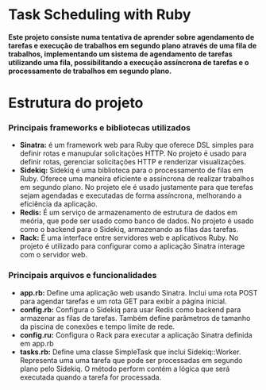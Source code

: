 # Task Scheduling with Ruby
#### Este projeto consiste numa tentativa de aprender sobre agendamento de tarefas e execução de trabalhos em segundo plano através de uma fila de trabalhos, implementando um sistema de agendamento de tarefas utilizando uma fila, possibilitando a execução assíncrona de tarefas e o processamento de trabalhos em segundo plano.

# Estrutura do projeto
### Principais frameworks e bibliotecas utilizados
- **Sinatra:** é um framework web para Ruby que oferece DSL simples para definir rotas e manupular solicitações HTTP. No projeto é usado para definir rotas, gerenciar solicitações HTTP e renderizar visualizações.
- **Sidekiq:** Sidekiq é uma biblioteca para o processamento de filas em Ruby. Oferece uma maneira eficiente e assíncrona de realizar trabalhos em segundo plano. No projeto ele é usado justamente para que terefas sejam agendadas e executadas de forma assíncrona, melhorando a eficiência da aplicação.
- **Redis:** É um serviço de armazenamento de estrutura de dados em meória, que pode ser usado como banco de dados. No projeto é usado como o backend para o Sidekiq, armazenando as filas das tarefas.
- **Rack:** É uma interface entre servidores web e aplicativos Ruby. No projeto é utilizado para configurar como a aplicação Sinatra interage com o servidor web.
  
### Principais arquivos e funcionalidades
- **app.rb:** Define uma aplicação web usando Sinatra. Inclui uma rota POST para agendar tarefas e um rota GET para exibir a página inicial.
- **config.rb:** Configura o Sidekiq para usar Redis como backend para armazenar as filas de tarefas. Também define parâmetros de tamanho da piscina de conexões e tempo limite de rede.
- **config.ru:** Configura o Rack para executar a aplicação Sinatra definida em app.rb
- **tasks.rb:** Define uma classe SimpleTask que inclui Sidekiq::Worker. Representa uma uma tarefa que pode ser processadas em segundo plano pelo Sidekiq. O método perform contém a lógica que será executada quando a tarefa for processada.
